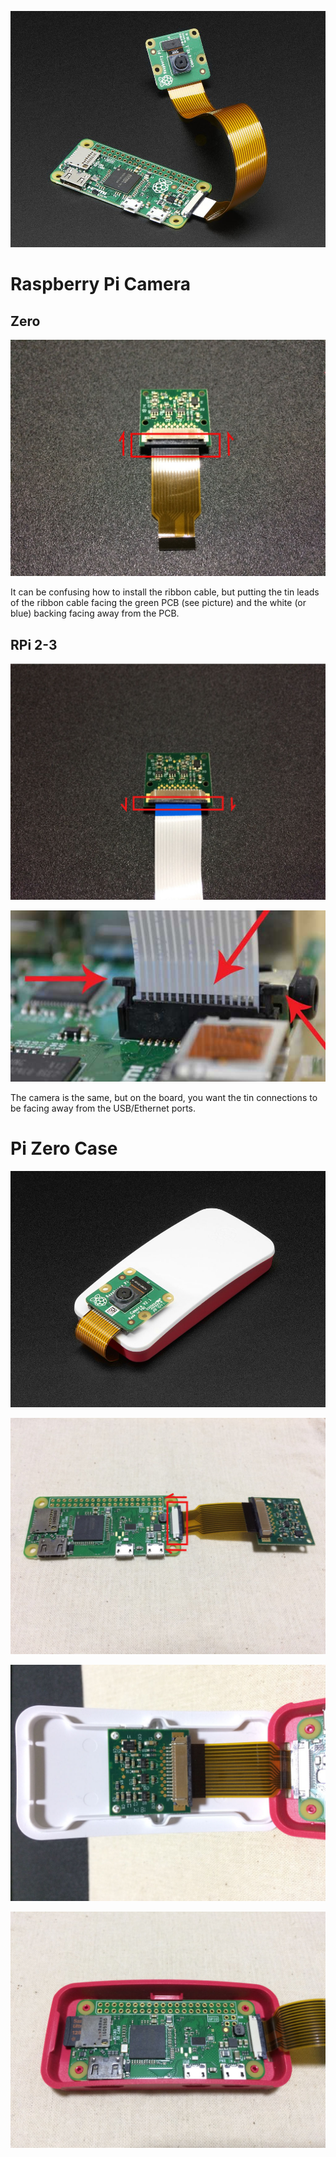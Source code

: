 ![](zero-w-camera.jpg)

# Raspberry Pi Camera

## Zero

![](camera-short-cable.jpg)

It can be confusing how to install the ribbon cable, but putting the tin leads of the 
ribbon cable facing the green PCB (see picture) and the white (or blue) backing facing
away from the PCB.

## RPi 2-3

![](camera-long-cable.jpg)

![](rpi3-connection.jpg)

The camera is the same, but on the board, you want the tin connections to be facing
away from the USB/Ethernet ports.

# Pi Zero Case

![](zero-case.jpg)

![](zero-camera.jpg)

![](zero-case-camera.jpg)

![](zero-case-board.jpg)
